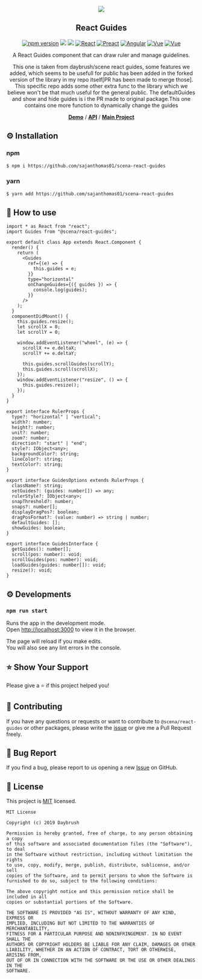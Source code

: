 <p align="middle" ><img src="https://raw.githubusercontent.com/daybrush/guides/master/demo/images/guides.png"/></p>
<h2 align="middle">React Guides</h2>
<p align="middle">
<a href="https://www.npmjs.com/package/@scena/react-guides" target="_blank"><img src="https://img.shields.io/npm/v/@scena/react-guides.svg?style=flat-square&color=007acc&label=version" alt="npm version" /></a>
<img src="https://img.shields.io/badge/language-typescript-blue.svg?style=flat-square"/>
<a href="https://github.com/daybrush/guides/blob/master/LICENSE" target="_blank"><img src="https://img.shields.io/github/license/daybrush/guides.svg?style=flat-square&label=license&color=08CE5D"/></a>
<a href="https://github.com/daybrush/guides/tree/master/packages/react-guides" target="_blank"><img alt="React" src="https://img.shields.io/static/v1.svg?label=&message=React&style=flat-square&color=61daeb"></a>
<a href="https://github.com/daybrush/guides/tree/master/packages/preact-guides" target="_blank"><img alt="Preact" src="https://img.shields.io/static/v1.svg?label=&message=Preact&style=flat-square&color=673ab8"></a>
<a href="https://github.com/daybrush/guides/tree/master/packages/ngx-guides" target="_blank"><img alt="Angular" src="https://img.shields.io/static/v1.svg?label=&message=Angular&style=flat-square&color=C82B38"></a>
<a href="https://github.com/daybrush/guides/tree/master/packages/vue-guides" target="_blank"><img
    alt="Vue"
    src="https://img.shields.io/static/v1.svg?label=&message=Vue&style=flat-square&color=3fb984"></a>
<a href="https://github.com/daybrush/guides/tree/master/packages/svelte-guides" target="_blank"><img
    alt="Vue"
    src="https://img.shields.io/static/v1.svg?label=&message=Svelte&style=flat-square&color=C82B38"></a>
</p>
<p align="middle">A React Guides component that can draw ruler and manage guidelines.</p>
<p align="middle">This one is taken from daybrush/scene react guides, some features we added, which seems to be usefull for public has been added in the forked version of the library in my repo itself[PR has been made to merge those]. This specific repo adds some other extra func to the library which we believe won't be that much useful for the general public. The defaultGuides and show and hide guides is i the PR made to original package.This one contains one more function to dynamically change the guides </p>

<p align="middle">
    <a href="https://daybrush.com/guides" target="_blank"><strong>Demo</strong></a> /
    <a href="https://daybrush.com/guides/release/latest/doc/" target="_blank"><strong>API</strong></a> /
    <a href="https://github.com/daybrush/scenejs-editor" target="_blank"><strong>Main Project</strong></a>
</p>

## ⚙️ Installation

### npm

```sh
$ npm i https://github.com/sajanthomas01/scena-react-guides
```

### yarn

```sh
$ yarn add https://github.com/sajanthomas01/scena-react-guides
```

## 🚀 How to use

```tsx
import * as React from "react";
import Guides from "@scena/react-guides";

export default class App extends React.Component {
  render() {
    return (
      <Guides
        ref={(e) => {
          this.guides = e;
        }}
        type="horizontal"
        onChangeGuides={({ guides }) => {
          console.log(guides);
        }}
      />
    );
  }
  componentDidMount() {
    this.guides.resize();
    let scrollX = 0;
    let scrollY = 0;

    window.addEventListener("wheel", (e) => {
      scrollX += e.deltaX;
      scrollY += e.deltaY;

      this.guides.scrollGuides(scrollY);
      this.guides.scroll(scrollX);
    });
    window.addEventListener("resize", () => {
      this.guides.resize();
    });
  }
}

export interface RulerProps {
  type?: "horizontal" | "vertical";
  width?: number;
  height?: number;
  unit?: number;
  zoom?: number;
  direction?: "start" | "end";
  style?: IObject<any>;
  backgroundColor?: string;
  lineColor?: string;
  textColor?: string;
}

export interface GuidesOptions extends RulerProps {
  className?: string;
  setGuides?: (guides: number[]) => any;
  rulerStyle?: IObject<any>;
  snapThreshold?: number;
  snaps?: number[];
  displayDragPos?: boolean;
  dragPosFormat?: (value: number) => string | number;
  defaultGuides: [];
  showGuides: boolean;
}

export interface GuidesInterface {
  getGuides(): number[];
  scroll(pos: number): void;
  scrollGuides(pos: number): void;
  loadGuides(guides: number[]): void;
  resize(): void;
}
```

## ⚙️ Developments

### `npm run start`

Runs the app in the development mode.<br>
Open [http://localhost:3000](http://localhost:3000) to view it in the browser.

The page will reload if you make edits.<br>
You will also see any lint errors in the console.

## ⭐️ Show Your Support

Please give a ⭐️ if this project helped you!

## 👏 Contributing

If you have any questions or requests or want to contribute to `@scena/react-guides` or other packages, please write the [issue](https://github.com/daybrush/guides/issues) or give me a Pull Request freely.

## 🐞 Bug Report

If you find a bug, please report to us opening a new [Issue](https://github.com/daybrush/guides/issues) on GitHub.

## 📝 License

This project is [MIT](https://github.com/daybrush/guides/blob/master/LICENSE) licensed.

```
MIT License

Copyright (c) 2019 Daybrush

Permission is hereby granted, free of charge, to any person obtaining a copy
of this software and associated documentation files (the "Software"), to deal
in the Software without restriction, including without limitation the rights
to use, copy, modify, merge, publish, distribute, sublicense, and/or sell
copies of the Software, and to permit persons to whom the Software is
furnished to do so, subject to the following conditions:

The above copyright notice and this permission notice shall be included in all
copies or substantial portions of the Software.

THE SOFTWARE IS PROVIDED "AS IS", WITHOUT WARRANTY OF ANY KIND, EXPRESS OR
IMPLIED, INCLUDING BUT NOT LIMITED TO THE WARRANTIES OF MERCHANTABILITY,
FITNESS FOR A PARTICULAR PURPOSE AND NONINFRINGEMENT. IN NO EVENT SHALL THE
AUTHORS OR COPYRIGHT HOLDERS BE LIABLE FOR ANY CLAIM, DAMAGES OR OTHER
LIABILITY, WHETHER IN AN ACTION OF CONTRACT, TORT OR OTHERWISE, ARISING FROM,
OUT OF OR IN CONNECTION WITH THE SOFTWARE OR THE USE OR OTHER DEALINGS IN THE
SOFTWARE.
```
